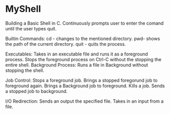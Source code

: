 # MyShell
Building a Basic Shell in C.
Continuously prompts user to enter the comand until the user types quit.

Builtin Commands:
cd - changes to the mentioned directory.
pwd- shows the path of the current directory.
quit - quits the process.

Executables:
Takes in an executable file and runs it as a foreground process.
Stops the foreground process on Ctrl-C without the stopping the entire shell.
Background Process:
Runs a file in Background without stopping the shell.

Job Control:
Stops a foreground job.
Brings a stopped foregorund job to foreground again.
Brings a Background job to foreground.
Kills a job.
Sends a stopped job to background.

I/O Redirection:
Sends an output the specified file.
Takes in an input from a file.
